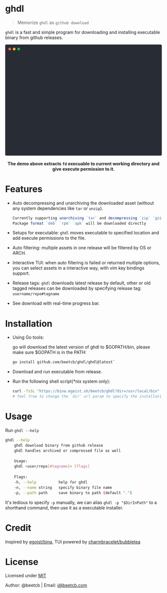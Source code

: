 # ghdl

> Memorize `ghdl` as `github download`

`ghdl` is a fast and simple program for downloading and installing executable binary from github releases.

<p align="center">
    <img alt="animated demo" src="./demo.svg" width="600px">
</p>
<p align="center">
  <strong>The demo above extracts <code>fd</code> execuable to current working directory and give execute permission to it.</strong>
</p>

# Features

- Auto decompressing and unarchiving the downloaded asset (without any system dependencies like `tar` or `unzip`).

    ```ts
    Currently supporting unarchiving `tar` and decompressing `zip` `gzip`.
    Package format `deb` `rpm` `apk` will be downloaded directly
    ```
- Setups for executable: `ghdl` moves executable to specified location and add execute permissions to the file.
- Auto filtering: multiple assets in one release will be filtered by OS or ARCH.
- Interactive TUI: when auto filtering is failed or returned multiple options, you can select assets in a interactive way, with vim key bindings support.
- Release tags: `ghdl` downloads latest release by default, other or old tagged releases can be downloaded by specifying release tag: `username/repo#tagname`
- See download with real-time progress bar.

# Installation
- Using Go tools: 

    go will download the latest version of ghdl to $GOPATH/bin, please make sure $GOPATH is in the PATH: 

    ```sh
    go install github.com/beetcb/ghdl/ghdl@latest`
    ```

- Download and run executable from release.
- Run the following shell script(*nix system only):

    ```sh
    curl -fsSL "https://bina.egoist.sh/beetcb/ghdl?dir=/usr/local/bin" | sh
    # feel free to change the `dir` url param to specify the installation directory.
    ```

# Usage

Run `ghdl --help`

```sh
ghdl --help
    ghdl download binary from github release
    ghdl handles archived or compressed file as well

    Usage:
    ghdl <user/repo[#tagname]> [flags]

    Flags:
    -h, --help          help for ghdl
    -n, --name string   specify binary file name
    -p, --path path     save binary to path (default ".")

```

It's tedious to specify `-p` manually, we can alias `ghdl -p "$DirInPath"` to a shorthand command, then use it as a executable installer.

# Credit

Inspired by [egoist/bina](https://github.com/egoist/bina), TUI powered by [charmbracelet/bubbletea](https://github.com/charmbracelet/bubbletea)

# License

Licensed under [MIT](./LICENSE)

Author: @beetcb | Email: i@beetcb.com
